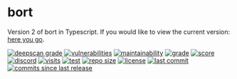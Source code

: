 # bort
Version 2 of bort in Typescript. If you would like to view the current version: [here you go](https://github.com/MatievisTheKat/bort/tree/master).

[![deepscan grade](https://deepscan.io/api/teams/10306/projects/13030/branches/212991/badge/grade.svg)](https://deepscan.io/dashboard#view=project&tid=10306&pid=13030&bid=212991)
[![vulnerabilities](https://snyk.io/test/github/MatievisTheKat/bort/badge.svg?targetFile=package.json)](https://snyk.io/test/github/MatievisTheKat/bort?targetFile=package.json)
[![maintainability](https://api.codeclimate.com/v1/badges/ee41309468df0c25cec4/maintainability)](https://codeclimate.com/github/MatievisTheKat/bort/maintainability)
[![grade](https://www.code-inspector.com/project/12775/status/svg)](https://www.code-inspector.com/project/12775/status)
[![score](https://www.code-inspector.com/project/12775/score/svg)](https://www.code-inspector.com/project/12775/score)
[![discord](https://img.shields.io/discord/673605613456195584)](https://discord.gg/t65hRpd)
[![visits](https://badges.pufler.dev/visits/MatievisTheKat/bort)](https://badges.pufler.dev/visits/MatievisTheKat/bort)
[![test](https://github.com/MatievisTheKat/bort/workflows/test/badge.svg?branch=v2)](https://github.com/MatievisTheKat/bort/actions?query=workflow%3Atest&branch=v2)
[![repo size](https://img.shields.io/github/repo-size/matievisthekat/bort)](https://shields.io)
[![license](https://img.shields.io/github/license/MatievisTheKat/bort)](https://shields.io)
[![last commit](https://img.shields.io/github/last-commit/MatievisTheKat/bort/v2)](https://shields.io)
[![commits since last release](https://img.shields.io/github/commits-since/MatievisTheKat/bort/latest/v2)](https://shields.io)
